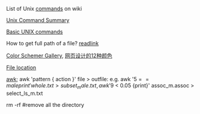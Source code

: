 List of Unix [commands](http://en.wikipedia.org/wiki/List_of_Unix_commands) on wiki

[Unix Command Summary](http://www.math.utah.edu/computing/unix/unix-commands.html#ls)

[Basic UNIX commands](http://mally.stanford.edu/~sr/computing/basic-unix.html)

How to get full path of a file? [readlink](http://stackoverflow.com/questions/5265702/how-to-get-full-path-of-a-file)

[Color Schemer Gallery](http://www.ruanyifeng.com/blog/2008/07/color_tools.html), [网页设计的12种颜色](http://www.ruanyifeng.com/blog/2010/09/12_colors_used_in_web_design.html)

[File location](http://www.ruanyifeng.com/blog/2009/10/5_ways_to_search_for_files_using_the_terminal.html)

[awk](http://awk.readthedocs.org/en/latest/chapter-one.html); 
awk 'pattern { action }' file > outfile: e.g. awk '$5 == male { print }' whole.txt > subset_male.txt,  awk '$9 < 0.05 {print}' assoc_m.assoc > select_ls_m.txt

rm -rf #remove all the directory
